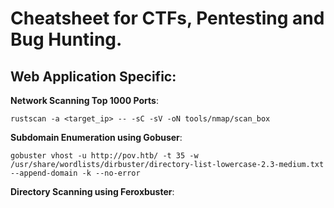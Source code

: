 # Cheatsheet for CTFs, Pentesting and Bug Hunting.

## Web Application Specific:

**Network Scanning Top 1000 Ports**:

```
rustscan -a <target_ip> -- -sC -sV -oN tools/nmap/scan_box
```

**Subdomain Enumeration using Gobuser**:

```
gobuster vhost -u http://pov.htb/ -t 35 -w /usr/share/wordlists/dirbuster/directory-list-lowercase-2.3-medium.txt --append-domain -k --no-error
```

**Directory Scanning using Feroxbuster**:

```

```
